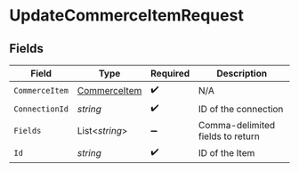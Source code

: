# UpdateCommerceItemRequest


## Fields

| Field                                                   | Type                                                    | Required                                                | Description                                             |
| ------------------------------------------------------- | ------------------------------------------------------- | ------------------------------------------------------- | ------------------------------------------------------- |
| `CommerceItem`                                          | [CommerceItem](../../Models/Components/CommerceItem.md) | :heavy_check_mark:                                      | N/A                                                     |
| `ConnectionId`                                          | *string*                                                | :heavy_check_mark:                                      | ID of the connection                                    |
| `Fields`                                                | List<*string*>                                          | :heavy_minus_sign:                                      | Comma-delimited fields to return                        |
| `Id`                                                    | *string*                                                | :heavy_check_mark:                                      | ID of the Item                                          |